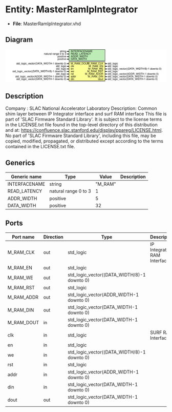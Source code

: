 # Entity: MasterRamIpIntegrator

- **File**: MasterRamIpIntegrator.vhd
## Diagram

![Diagram](MasterRamIpIntegrator.svg "Diagram")
## Description

Company    : SLAC National Accelerator Laboratory
Description: Common shim layer between IP Integrator interface and surf RAM interface
This file is part of 'SLAC Firmware Standard Library'.
It is subject to the license terms in the LICENSE.txt file found in the
top-level directory of this distribution and at:
   https://confluence.slac.stanford.edu/display/ppareg/LICENSE.html.
No part of 'SLAC Firmware Standard Library', including this file,
may be copied, modified, propagated, or distributed except according to
the terms contained in the LICENSE.txt file.
## Generics

| Generic name  | Type                 | Value   | Description |
| ------------- | -------------------- | ------- | ----------- |
| INTERFACENAME | string               | "M_RAM" |             |
| READ_LATENCY  | natural range 0 to 3 | 1       |             |
| ADDR_WIDTH    | positive             | 5       |             |
| DATA_WIDTH    | positive             | 32      |             |
## Ports

| Port name  | Direction | Type                                        | Description                 |
| ---------- | --------- | ------------------------------------------- | --------------------------- |
| M_RAM_CLK  | out       | std_logic                                   | IP Integrator RAM Interface |
| M_RAM_EN   | out       | std_logic                                   |                             |
| M_RAM_WE   | out       | std_logic_vector((DATA_WIDTH/8)-1 downto 0) |                             |
| M_RAM_RST  | out       | std_logic                                   |                             |
| M_RAM_ADDR | out       | std_logic_vector(ADDR_WIDTH-1 downto 0)     |                             |
| M_RAM_DIN  | out       | std_logic_vector(DATA_WIDTH-1 downto 0)     |                             |
| M_RAM_DOUT | in        | std_logic_vector(DATA_WIDTH-1 downto 0)     |                             |
| clk        | in        | std_logic                                   | SURF RAM Interface          |
| en         | in        | std_logic                                   |                             |
| we         | in        | std_logic_vector((DATA_WIDTH/8)-1 downto 0) |                             |
| rst        | in        | std_logic                                   |                             |
| addr       | in        | std_logic_vector(ADDR_WIDTH-1 downto 0)     |                             |
| din        | in        | std_logic_vector(DATA_WIDTH-1 downto 0)     |                             |
| dout       | out       | std_logic_vector(DATA_WIDTH-1 downto 0)     |                             |
